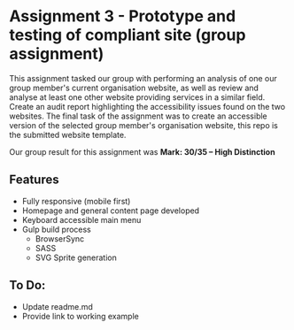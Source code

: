 # Assignment 3 - Prototype and testing of compliant site (group assignment)

This assignment tasked our group with performing an analysis of one our group member's current organisation website, as well as review and analyse at least one other website providing services in a similar field. Create an audit report highlighting the accessibility issues found on the two websites. 
The final task of the assignment was to create an accessible version of the selected group member's organisation website, this repo is the submitted website template.

Our group result for this assignment was **Mark: 30/35 – High Distinction** 

## Features

 - Fully responsive (mobile first)
 - Homepage and general content page developed
 - Keyboard accessible main menu
 - Gulp build process
	 - BrowserSync
	 - SASS
	 - SVG Sprite generation

## To Do:
	
 - Update readme.md
 - Provide link to working example